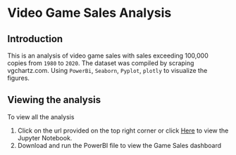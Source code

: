 # Video Game Sales Analysis

## Introduction <a name="introduction"></a>
This is an analysis of video game sales with sales exceeding 100,000 copies from `1980` to `2020`. The dataset was compiled by scraping vgchartz.com.
Using `PowerBi`, `Seaborn`, `Pyplot`, `plotly` to visualize the figures.

## Viewing the analysis
To view all  the analysis
1. Click on the url provided on the top right corner or click [Here](https://khoisday.github.io/Video-Game-Sales-Analysis/) to view the Jupyter Notebook.
2. Download and run the PowerBI file to view the Game Sales dashboard
